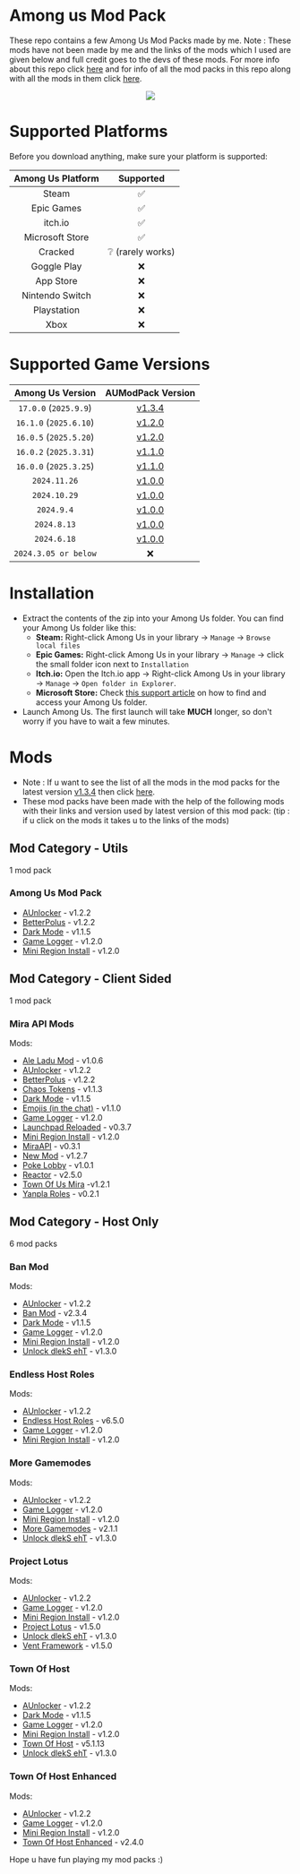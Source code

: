 # Among us Mod Pack

These repo contains a few Among Us Mod Packs made by me. Note : These mods have not been made by me and the links of the mods which I used are given below and full credit goes to the devs of these mods. For more info about this repo click [here](https://github.com/superidol1890/Among-Us-Mod-Pack/blob/main/About%20this%20mod.txt) and for info of all the mod packs in this repo along with all the mods in them click [here](https://github.com/superidol1890/Among-Us-Mod-Pack#Mods).

<p align="center">
  <img src="./icon.png">
</p>

# Supported Platforms

Before you download anything, make sure your platform is supported:

|    Among Us Platform   |            Supported                |
|:----------------------:|:-----------------------------------:|
|    Steam               |               ✅                   |
|    Epic Games          |               ✅                   |
|    itch.io             |               ✅                   |
|    Microsoft Store     |               ✅                   |
|    Cracked             |               ❔ (rarely works)    |
|    Goggle Play         |               ❌                   |
|    App Store           |               ❌                   |
|    Nintendo Switch     |               ❌                   |
|    Playstation         |               ❌                   |
|    Xbox                |               ❌                   |

# Supported Game Versions

|    Among Us Version    |          AUModPack Version          |
|:----------------------:|:-----------------------------------:|
| `17.0.0` (`2025.9.9`)  | [v1.3.4](https://github.com/superidol1890/Among-Us-Mod-Pack/releases/tag/v1.3.4) |
| `16.1.0` (`2025.6.10`) | [v1.2.0](https://github.com/superidol1890/Among-Us-Mod-Pack/releases/tag/v1.2.0) |
| `16.0.5` (`2025.5.20`) | [v1.2.0](https://github.com/superidol1890/Among-Us-Mod-Pack/releases/tag/v1.2.0) |
| `16.0.2` (`2025.3.31`) | [v1.1.0](https://github.com/superidol1890/Among-Us-Mod-Pack/releases/tag/v1.1.0) |
| `16.0.0` (`2025.3.25`) | [v1.1.0](https://github.com/superidol1890/Among-Us-Mod-Pack/releases/tag/v1.1.0) |
|      `2024.11.26`      | [v1.0.0](https://github.com/superidol1890/Among-Us-Mod-Pack/releases/tag/v1.0.0) |
|      `2024.10.29`      | [v1.0.0](https://github.com/superidol1890/Among-Us-Mod-Pack/releases/tag/v1.0.0) |
|       `2024.9.4`       | [v1.0.0](https://github.com/superidol1890/Among-Us-Mod-Pack/releases/tag/v1.0.0) |
|      `2024.8.13`       | [v1.0.0](https://github.com/superidol1890/Among-Us-Mod-Pack/releases/tag/v1.0.0) |
|      `2024.6.18`       | [v1.0.0](https://github.com/superidol1890/Among-Us-Mod-Pack/releases/tag/v1.0.0) |
| `2024.3.05 or below`   | ❌ |

# Installation

- Extract the contents of the zip into your Among Us folder. You can find your Among Us folder like this:
  - **Steam:** Right-click Among Us in your library → `Manage` → `Browse local files`
  - **Epic Games:** Right-click Among Us in your library → `Manage` → click the small folder icon next to `Installation`
  - **Itch.io:** Open the Itch.io app → Right-click Among Us in your library → `Manage` → `Open folder in Explorer`.
  - **Microsoft Store:** Check [this support article](https://answers.microsoft.com/en-us/xbox/forum/all/where-can-i-find-the-gamefiles-of-a-game/5cb9a0c3-7948-4316-abc5-f27d1767b932) on how to find and access your Among Us folder.
- Launch Among Us. The first launch will take **MUCH** longer, so don't worry if you have to wait a few minutes.

# Mods

- Note : If u want to see the list of all the mods in the mod packs for the latest version [v1.3.4](https://github.com/superidol1890/Among-Us-Mod-Pack/releases/tag/v1.3.4) then click [here](https://github.com/superidol1890/Among-Us-Mod-Pack#Mods).
- These mod packs have been made with the help of the following mods with their links and version used by latest version of this mod pack: (tip : if u click on the mods it takes u to the links of the mods)

## Mod Category - Utils

1 mod pack

### Among Us Mod Pack

- [AUnlocker](https://github.com/astra1dev/AUnlocker) - v1.2.2
- [BetterPolus](https://github.com/Brybry16/BetterPolus) - v1.2.2
- [Dark Mode](https://github.com/the-real-techiee/DarkModeAU) - v1.1.5
- [Game Logger](https://github.com/whichtwix/GameLogger) - v1.2.0
- [Mini Region Install](https://github.com/miniduikboot/Mini.RegionInstall) - v1.2.0

## Mod Category - Client Sided
 
1 mod pack

### Mira API Mods 

Mods:

- [Ale Ladu Mod](https://github.com/townofus-pl/AleLuduMod) - v1.0.6
- [AUnlocker](https://github.com/astra1dev/AUnlocker) - v1.2.2
- [BetterPolus](https://github.com/Brybry16/BetterPolus) - v1.2.2
- [Chaos Tokens](https://github.com/xChipseq/ChaosTokens) - v1.1.3
- [Dark Mode](https://github.com/the-real-techiee/DarkModeAU) - v1.1.5
- [Emojis (in the chat)](https://github.com/WanderingPix/Emojis-in-the-mogus-chat) - v1.1.0
- [Game Logger](https://github.com/whichtwix/GameLogger) - v1.2.0
- [Launchpad Reloaded](https://github.com/All-Of-Us-Mods/LaunchpadReloaded) - v0.3.7
- [Mini Region Install](https://github.com/miniduikboot/Mini.RegionInstall) - v1.2.0
- [MiraAPI](https://github.com/All-Of-Us-Mods/MiraAPI) - v0.3.1
- [New Mod](https://github.com/CallOfCreator/NewMod) - v1.2.7
- [Poke Lobby](https://github.com/XtraCube/PokemongUs) - v1.0.1
- [Reactor](https://github.com/NuclearPowered/Reactor) - v2.5.0
- [Town Of Us Mira](https://github.com/AU-Avengers/TOU-Mira) -v1.2.1
- [Yanpla Roles](https://github.com/yanpla/yanplaRoles) - v0.2.1

## Mod Category - Host Only

6 mod packs 

### Ban Mod

Mods:

- [AUnlocker](https://github.com/astra1dev/AUnlocker) - v1.2.2
- [Ban Mod](https://github.com/GianniBart/BanMod) - v2.3.4
- [Dark Mode](https://github.com/the-real-techiee/DarkModeAU) - v1.1.5
- [Game Logger](https://github.com/whichtwix/GameLogger) - v1.2.0
- [Mini Region Install](https://github.com/miniduikboot/Mini.RegionInstall) - v1.2.0
- [Unlock dlekS ehT](https://github.com/Tommy-XL/Unlock-dlekS-ehT)  - v1.3.0

### Endless Host Roles

Mods:

- [AUnlocker](https://github.com/astra1dev/AUnlocker) - v1.2.2
- [Endless Host Roles](https://github.com/Gurge44/EndlessHostRoles) - v6.5.0
- [Game Logger](https://github.com/whichtwix/GameLogger) - v1.2.0
- [Mini Region Install](https://github.com/miniduikboot/Mini.RegionInstall) - v1.2.0

### More Gamemodes

Mods:

- [AUnlocker](https://github.com/astra1dev/AUnlocker) - v1.2.2
- [Game Logger](https://github.com/whichtwix/GameLogger) - v1.2.0
- [Mini Region Install](https://github.com/miniduikboot/Mini.RegionInstall) - v1.2.0
- [More Gamemodes](https://github.com/Rabek009/MoreGamemodes) - v2.1.1
- [Unlock dlekS ehT](https://github.com/Tommy-XL/Unlock-dlekS-ehT)  - v1.3.0

### Project Lotus

Mods:

- [AUnlocker](https://github.com/astra1dev/AUnlocker) - v1.2.2
- [Game Logger](https://github.com/whichtwix/GameLogger) - v1.2.0
- [Mini Region Install](https://github.com/miniduikboot/Mini.RegionInstall) - v1.2.0
- [Project Lotus](https://github.com/Lotus-AU/LotusContinued) - v1.5.0
- [Unlock dlekS ehT](https://github.com/Tommy-XL/Unlock-dlekS-ehT)  - v1.3.0
- [Vent Framework](https://github.com/Lotus-AU/VentFramework-Continued) - v1.5.0

### Town Of Host

Mods:

- [AUnlocker](https://github.com/astra1dev/AUnlocker) - v1.2.2
- [Dark Mode](https://github.com/the-real-techiee/DarkModeAU) - v1.1.5
- [Game Logger](https://github.com/whichtwix/GameLogger) - v1.2.0
- [Mini Region Install](https://github.com/miniduikboot/Mini.RegionInstall) - v1.2.0
- [Town Of Host](https://github.com/tukasa0001/TownOfHost) - v5.1.13
- [Unlock dlekS ehT](https://github.com/Tommy-XL/Unlock-dlekS-ehT)  - v1.3.0

### Town Of Host Enhanced

Mods:

- [AUnlocker](https://github.com/astra1dev/AUnlocker) - v1.2.2
- [Game Logger](https://github.com/whichtwix/GameLogger) - v1.2.0
- [Mini Region Install](https://github.com/miniduikboot/Mini.RegionInstall) - v1.2.0
- [Town Of Host Enhanced](https://github.com/EnhancedNetwork/TownofHost-Enhanced) - v2.4.0

Hope u have fun playing my mod packs :) 
